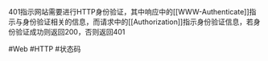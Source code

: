 401指示网站需要进行HTTP身份验证，其中响应中的[[WWW-Authenticate]]指示与身份验证相关的信息，而请求中的[[Authorization]]指示身份验证信息，若身份验证成功则返回200，否则返回401

#Web #HTTP #状态码 